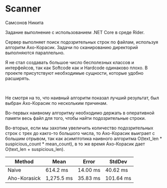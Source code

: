# Scanner

Самсонов Никита

Задание выполнение с использованием .NET Core в среде Rider.

Сервер выполняет поиск подозрительных строк по файлам, используя алгоритм Ахо-Корасик. 
Задачи по сканированию директорий выполняются параллельно.

Я не стал создавать большое число бесполезных классов и интерфейсов, так как Softcode как и Hardcode одинаково плохо. В проекте присутствуют необходимые сущности, которые удобно расширять.

<br>

Не смотря на то, что наивный алгоритм показал лучший результат, был выбран Ахо-Корасик по нескольким причинам.

Во-первых наивному алгоритму необходимо держать в оперативной памяти весь файл для того, чтобы найти подозрительные строки.

Во-вторых, если мы захотим увеличить количество подозрительных строк с трех до какго-то большого числа, то Ахо-Корасик выиграет с большим отрывом, так как асимптотика наивного алгоритма O(text_len * suspicious_count * mean_count), в то же время Ахо-Корасик дает O(text_len + suspicious_len).

<table>
<thead><tr><th>Method</th><th>Mean</th><th>Error</th><th>StdDev</th>
</tr>
</thead><tbody><tr><td>Naive</td><td>614.2 ms</td><td>14.00 ms</td><td>40.62 ms</td>
</tr><tr><td>Aho-Korasick</td><td>1,275.5 ms</td><td>35.83 ms</td><td>101.64 ms</td>
</tr></tbody></table>
